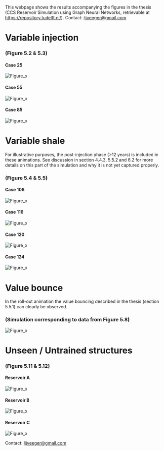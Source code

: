 This webpage shows the results accompanying the figures in the thesis (CCS Reservoir Simulation using Graph Neural Networks, retrievable at https://repository.tudelft.nl/). Contact: ljjveeger@gmail.com

# Variable injection
### (Figure 5.2 & 5.3) 

#### Case 25
![Figure_x](case25_ep99_dpi100_iterated_start0_end144.gif)

#### Case 55
![Figure_x](case55_ep99_dpi100_iterated_start0_end144.gif)

#### Case 85
![Figure_x](case85_ep99_dpi100_iterated_start0_end144.gif)


# Variable shale
For illustrative purposes, the post-injection phase (>12 years) is included in these animations. See discussion in section 4.4.3, 5.5.2 and 6.2 for more details on this part of the simulation and why it is not yet captured properly. 
### (Figure 5.4 & 5.5) 

#### Case 108
![Figure_x](case108_ep135_dpi100_iterated_start0_end160.gif)

#### Case 116
![Figure_x](case116_ep135_dpi100_iterated_start0_end160.gif)

#### Case 120
![Figure_x](case120_ep135_dpi100_iterated_start0_end160.gif)

#### Case 124
![Figure_x](case124_ep135_dpi100_iterated_start0_end160.gif)

# Value bounce 
In the roll-out animation the value bouncing described in the thesis (section 5.5.1) can clearly be observed. 
### (Simulation corresponding to data from Figure 5.8)
![Figure_x](case112_ep159_dpi100_iterated_start0_end160.gif)

# Unseen / Untrained structures
### (Figure 5.11 & 5.12) 

#### Reservoir A
![Figure_x](case141_ep135_dpi100_iterated_start0_end144.gif)

#### Reservoir B
![Figure_x](case142_ep135_dpi100_iterated_start0_end144.gif)

#### Reservoir C
![Figure_x](case143_ep135_dpi100_iterated_start0_end144.gif)


Contact: ljjveeger@gmail.com

